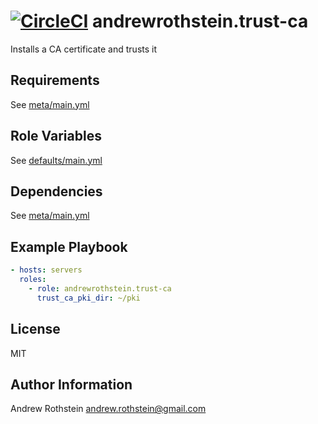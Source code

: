 [![CircleCI](https://circleci.com/gh/andrewrothstein/ansible-trust-ca.svg?style=svg)](https://circleci.com/gh/andrewrothstein/ansible-trust-ca)
andrewrothstein.trust-ca
========================

Installs a CA certificate and trusts it

Requirements
------------

See [meta/main.yml](meta/main.yml)

Role Variables
--------------

See [defaults/main.yml](defaults/main.yml)

Dependencies
------------

See [meta/main.yml](meta/main.yml)

Example Playbook
----------------

```yml
- hosts: servers
  roles:
    - role: andrewrothstein.trust-ca
	  trust_ca_pki_dir: ~/pki
```

License
-------

MIT

Author Information
------------------

Andrew Rothstein <andrew.rothstein@gmail.com>
